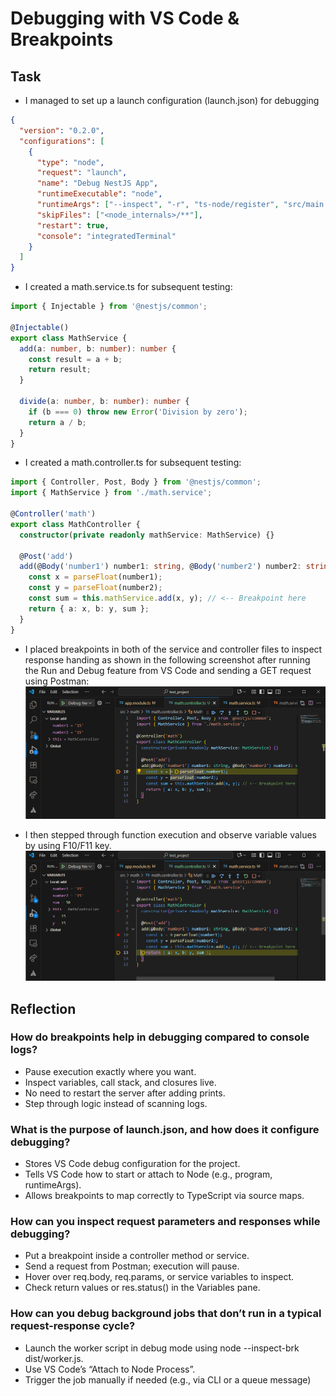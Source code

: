 # Debugging with VS Code & Breakpoints

## Task

- I managed to set up a launch configuration (launch.json) for debugging
```json
{
  "version": "0.2.0",
  "configurations": [
    {
      "type": "node",
      "request": "launch",
      "name": "Debug NestJS App",
      "runtimeExecutable": "node",
      "runtimeArgs": ["--inspect", "-r", "ts-node/register", "src/main.ts"],
      "skipFiles": ["<node_internals>/**"],
      "restart": true,
      "console": "integratedTerminal"
    }
  ]
}
```

- I created a math.service.ts for subsequent testing:
```ts
import { Injectable } from '@nestjs/common';

@Injectable()
export class MathService {
  add(a: number, b: number): number {
    const result = a + b;
    return result;
  }

  divide(a: number, b: number): number {
    if (b === 0) throw new Error('Division by zero');
    return a / b;
  }
}
```

- I created a math.controller.ts for subsequent testing:
```ts
import { Controller, Post, Body } from '@nestjs/common';
import { MathService } from './math.service';

@Controller('math')
export class MathController {
  constructor(private readonly mathService: MathService) {}

  @Post('add')
  add(@Body('number1') number1: string, @Body('number2') number2: string) {
    const x = parseFloat(number1);
    const y = parseFloat(number2);
    const sum = this.mathService.add(x, y); // <-- Breakpoint here
    return { a: x, b: y, sum };
  }
}
```

- I placed breakpoints in both of the service and controller files to inspect response handing as shown in the following screenshot after running the Run and Debug feature from VS Code and sending a GET request using Postman:
![Screenshot of the controller with breakpoints](images/breakpoint_controller.png)


- I then stepped through function execution and observe variable values by using F10/F11 key.
![Screenshot of stepping through the function execution](images/stepping_function_execution.png)

## Reflection

### How do breakpoints help in debugging compared to console logs?

- Pause execution exactly where you want.
- Inspect variables, call stack, and closures live.
- No need to restart the server after adding prints.
- Step through logic instead of scanning logs.

### What is the purpose of launch.json, and how does it configure debugging?

- Stores VS Code debug configuration for the project.
- Tells VS Code how to start or attach to Node (e.g., program, runtimeArgs).
- Allows breakpoints to map correctly to TypeScript via source maps.

### How can you inspect request parameters and responses while debugging?

- Put a breakpoint inside a controller method or service.
- Send a request from Postman; execution will pause.
- Hover over req.body, req.params, or service variables to inspect.
- Check return values or res.status() in the Variables pane.

### How can you debug background jobs that don’t run in a typical request-response cycle?

- Launch the worker script in debug mode using node --inspect-brk dist/worker.js.
- Use VS Code’s “Attach to Node Process”.
- Trigger the job manually if needed (e.g., via CLI or a queue message)
